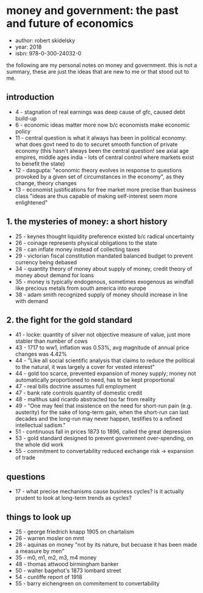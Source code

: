 # money and government: the past and future of economics

- author: robert skidelsky
- year: 2018
- isbn: 978-0-300-24032-0

the following are my personal notes on money and government. this is not a
summary, these are just the ideas that are new to me or that stood out to me.

## introduction

- 4 - stagnation of real earnings was deep cause of gfc, caused debt build-up
- 6 - economic ideas matter more now b/c economists make economic policy
- 11 - central question is what it always has been in political economy: what
    does govt need to do to securet smooth function of private economy (this
    hasn't always been the central question! see axial age empires, middle ages
    india - lots of central control where markets exist to benefit the state)
- 12 - dasgupta: "economic theory evolves in response to questions provoked by a
    given set of circumstances in the economy", as they change, theory changes
- 13 - economist justifications for free market more precise than business class
    "ideas are thus capable of making self-interest seem more enlightened"

## 1. the mysteries of money: a short history
- 25 - keynes thought liquidity preference existed b/c radical uncertainty
- 26 - coinage represents physical obligations to the state
- 28 - can inflate money instead of collecting taxes
- 29 - victorian fiscal constitution mandated balanced budget to prevent
    currency being debased
- 34 - quantity theory of money about supply of money, credit theory of money
    about demand for loans
- 35 - money is typically endogenous, sometimes exogenous as windfall like
    precious metals from south america into europe
- 38 - adam smith recognized supply of money should increase in line with demand

## 2. the fight for the gold standard
- 41 - locke: quantity of silver not objective measure of value, just more
    stabler than number of cows
- 43 - 1717 to ww1, inflation was 0.53%, avg magnitude of annual price changes
    was 4.42%
- 44 - "Like all social scientific analysis that claims to reduce the political
    to the natural, it was largely a cover for vested interest"
- 44 - gold too scarce, prevented expansion of money supply; money not
    automatically proportioned to need, has to be kept proportional
- 47 - real bills doctrine assumes full employment
- 47 - bank rate controls quantity of domestic credit
- 48 - malthus said ricardo abstracted too far from reality
- 49 - "One may feel that insistence on the need for short-run pain (e.g.
    austerity) for the sake of long-term gain, when the short-run can last
    decades and the long-run may never happen, testifies to a refined
    intellectual sadism."
- 51 - continuous fall in prices 1873 to 1896, called the great depression
- 53 - gold standard designed to prevent government over-spending, on the whole
    did work
- 55 - commitment to convertability reduced exchange risk -> expansion of trade

## questions
- 17 - what precise mechanisms cause business cycles? is it actually prudent to
    look at long-term trends as cycles?

## things to look up
- 25 - george friedrich knapp 1905 on chartalism
- 26 - warren mosler on mmt
- 28 - aquinas on money "not by its nature, but becuase it has been made a
    measure by men"
- 35 - m0, m1, m2, m3, m4 money
- 48 - thomas attwood birmingham banker
- 50 - walter bagehot's 1873 lombard street
- 54 - cunliffe report of 1918
- 55 - barry eichengreen on commitement to convertability
